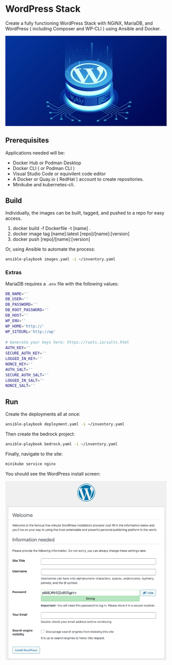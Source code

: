 # WordPress Stack

Create a fully functioning WordPress Stack with NGiNX, MariaDB, and WordPress ( including Composer and WP-CLI ) using Ansible and Docker.

![Stack](stack.webp)
 
## Prerequisites

Applications needed will be:

- Docker Hub or Podman Desktop
- Docker CLI ( or Podman CLI )
- Visual Studio Code or equivilent code editor
- A Docker or Quay.io ( RedHat ) account to create repositories.
- Minikube and kubernetes-cli.

## Build

Individually, the images can be built, tagged, and pushed to a repo for easy access.

1. docker build -f Dockerfile -t [name] .
2. docker image tag [name]:latest [repo]/[name]:[version]
3. docker push [repo]/[name]:[version]

Or, using Ansible to automate the process:

```bash
ansible-playbook images.yaml -i ~/inventory.yaml
```

### Extras

MariaDB requires a `.env` file with the following values:

```bash
DB_NAME=''
DB_USER=''
DB_PASSWORD=''
DB_ROOT_PASSWORD=''
DB_HOST=''
WP_ENV=''
WP_HOME='http://'
WP_SITEURL='http://wp'

# Generate your keys here: https://roots.io/salts.html
AUTH_KEY=''
SECURE_AUTH_KEY=''
LOGGED_IN_KEY=''
NONCE_KEY=''
AUTH_SALT=''
SECURE_AUTH_SALT=''
LOGGED_IN_SALT=''
NONCE_SALT=''
```

## Run

Create the deployments all at once:

```bash
ansible-playbook deployment.yaml -i ~/inventory.yaml
```

Then create the bedrock project:

```bash
ansible-playbook bedrock.yaml -i ~/inventory.yaml
```

Finally, navigate to the site:

```bash
minikube service nginx
```

You should see the WordPress install screen:

![Install](install.webp)